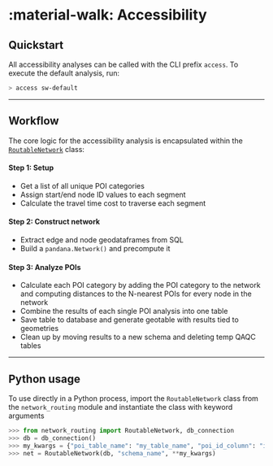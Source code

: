 # :material-walk: Accessibility

## Quickstart

All accessibility analyses can be called with the CLI prefix `access`. To execute the default analysis, run:

```bash
> access sw-default
```

---

## Workflow

The core logic for the accessibility analysis is encapsulated within the [`RoutableNetwork`](https://github.com/dvrpc/network-routing/blob/master/network_routing/accessibility/routable_network.py#L10) class:

#### Step 1: Setup

- Get a list of all unique POI categories
- Assign start/end node ID values to each segment
- Calculate the travel time cost to traverse each segment

#### Step 2: Construct network

- Extract edge and node geodataframes from SQL
- Build a `pandana.Network()` and precompute it

#### Step 3: Analyze POIs

- Calculate each POI category by adding the POI category to the network and computing distances to the N-nearest POIs for every node in the network
- Combine the results of each single POI analysis into one table
- Save table to database and generate geotable with results tied to geometries
- Clean up by moving results to a new schema and deleting temp QAQC tables

---

## Python usage

To use directly in a Python process, import the `RoutableNetwork` class from the `network_routing` module and instantiate the class with keyword arguments

```python
>>> from network_routing import RoutableNetwork, db_connection
>>> db = db_connection()
>>> my_kwargs = {"poi_table_name": "my_table_name", "poi_id_column": "id_colname"}
>>> net = RoutableNetwork(db, "schema_name", **my_kwargs)
```
